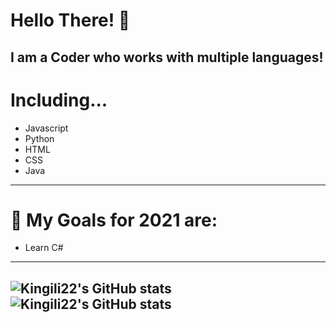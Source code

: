 # Hello There! 👋
I am a Coder who works with multiple languages!
----
# Including...
- Javascript
- Python
- HTML
- CSS
- Java
----
# 🎉 My Goals for 2021 are: 
- Learn C#
----
![Kingili22's GitHub stats](https://github-readme-stats.vercel.app/api?username=kingili22&show_icons=true&theme=onedark)
![Kingili22's GitHub stats](https://github-readme-stats.vercel.app/api/top-langs/?username=kingili22&layout=compact&theme=dark)
----

